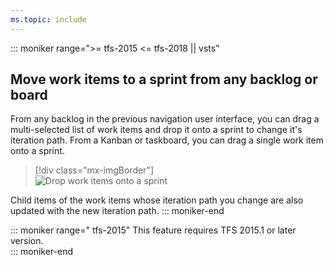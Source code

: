 ```yaml
---
ms.topic: include
---
```



<a id="assign-to-sprint"></a>
::: moniker range=">= tfs-2015 <= tfs-2018 || vsts"
## Move work items to a sprint from any backlog or board

From any backlog in the previous navigation user interface, you can drag a multi-selected list of work items and drop it onto a sprint to change it's iteration path. From a Kanban or taskboard, you can drag a single work item onto a sprint. 

> [!div class="mx-imgBorder"]  
> ![Drop work items onto a sprint](/azure/devops/boards/sprints/_img/sp-assign-to-sprints.png)  

Child items of the work items whose iteration path you change are also updated with the new iteration path. 
::: moniker-end

::: moniker range=" tfs-2015" 
This feature requires TFS 2015.1 or later version.    
::: moniker-end
